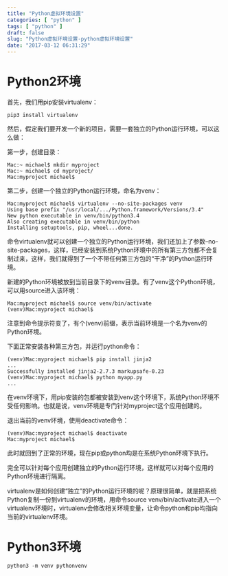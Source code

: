 ```yaml
---
title: "Python虚拟环境设置"
categories: [ "python" ]
tags: [ "python" ]
draft: false
slug: "Python虚拟环境设置-python虚拟环境设置"
date: "2017-03-12 06:31:29"
---
```




# Python2环境

首先，我们用pip安装virtualenv：

    pip3 install virtualenv

然后，假定我们要开发一个新的项目，需要一套独立的Python运行环境，可以这么做：

第一步，创建目录：

    Mac:~ michael$ mkdir myproject
    Mac:~ michael$ cd myproject/
    Mac:myproject michael$

第二步，创建一个独立的Python运行环境，命名为venv：

    Mac:myproject michael$ virtualenv --no-site-packages venv
    Using base prefix "/usr/local/.../Python.framework/Versions/3.4"
    New python executable in venv/bin/python3.4
    Also creating executable in venv/bin/python
    Installing setuptools, pip, wheel...done.

命令virtualenv就可以创建一个独立的Python运行环境，我们还加上了参数&#8211;no-site-packages，这样，已经安装到系统Python环境中的所有第三方包都不会复制过来，这样，我们就得到了一个不带任何第三方包的“干净”的Python运行环境。

新建的Python环境被放到当前目录下的venv目录。有了venv这个Python环境，可以用source进入该环境：

    Mac:myproject michael$ source venv/bin/activate
    (venv)Mac:myproject michael$

注意到命令提示符变了，有个(venv)前缀，表示当前环境是一个名为venv的Python环境。

下面正常安装各种第三方包，并运行python命令：

    (venv)Mac:myproject michael$ pip install jinja2
    ...
    Successfully installed jinja2-2.7.3 markupsafe-0.23
    (venv)Mac:myproject michael$ python myapp.py
    ...

在venv环境下，用pip安装的包都被安装到venv这个环境下，系统Python环境不受任何影响。也就是说，venv环境是专门针对myproject这个应用创建的。

退出当前的venv环境，使用deactivate命令：

    (venv)Mac:myproject michael$ deactivate
    Mac:myproject michael$

此时就回到了正常的环境，现在pip或python均是在系统Python环境下执行。

完全可以针对每个应用创建独立的Python运行环境，这样就可以对每个应用的Python环境进行隔离。

virtualenv是如何创建“独立”的Python运行环境的呢？原理很简单，就是把系统Python复制一份到virtualenv的环境，用命令source venv/bin/activate进入一个virtualenv环境时，virtualenv会修改相关环境变量，让命令python和pip均指向当前的virtualenv环境。

# Python3环境

    python3 -m venv pythonvenv